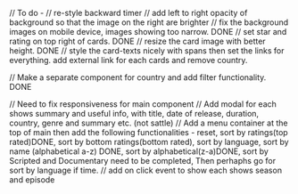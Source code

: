 // To do -
// re-style backward timer
// add left to right opacity of background so that the image on the right are brighter
// fix the background images on mobile device, images showing too narrow. DONE
// set star and rating on top right of cards. DONE
// resize the card image with better height. DONE
// style the card-texts nicely with spans then set the links for everything. add external link for each cards and remove country.

// Make a separate component for country and add filter functionality. DONE

// Need to fix responsiveness for main component
// Add modal for each shows summary and useful info, with title, date of release, duration, country, genre and summary etc. (not sattle)
// Add a menu container at the top of main then add the following functionalities - reset, sort by ratings(top rated)DONE, sort by bottom ratings(bottom rated), sort by language, sort by name (alphabetical a-z) DONE, sort by alphabetical(z-a)DONE, sort by Scripted and Documentary need to be completed, Then perhaphs go for sort by language if time. 
// add on click event to show each shows season and episode